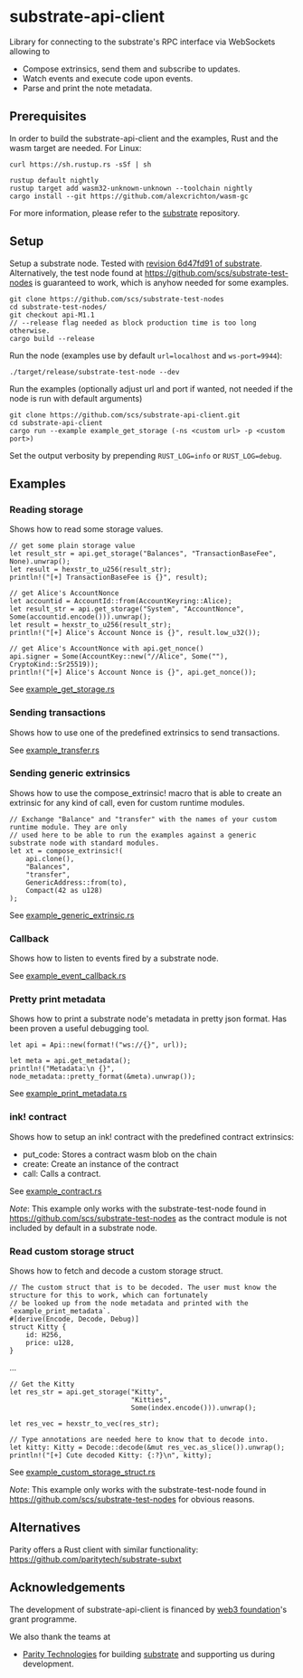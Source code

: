 # substrate-api-client
Library for connecting to the substrate's RPC interface via WebSockets allowing to

* Compose extrinsics, send them and subscribe to updates.
* Watch events and execute code upon events.
* Parse and print the note metadata.

## Prerequisites
In order to build the substrate-api-client and the examples, Rust and the wasm target are needed. For Linux:

    curl https://sh.rustup.rs -sSf | sh

    rustup default nightly
    rustup target add wasm32-unknown-unknown --toolchain nightly
    cargo install --git https://github.com/alexcrichton/wasm-gc

For more information, please refer to the [substrate](https://github.com/paritytech/substrate) repository.

## Setup

Setup a substrate node. Tested with [revision 6d47fd91 of substrate](https://github.com/paritytech/substrate/commit/6d47fd919b4d86e4348c6c19d99c80372587d215). Alternatively, the test node found at https://github.com/scs/substrate-test-nodes is guaranteed to work, which is anyhow needed for some examples.

    git clone https://github.com/scs/substrate-test-nodes
    cd substrate-test-nodes/
    git checkout api-M1.1
    // --release flag needed as block production time is too long otherwise.
    cargo build --release
    
Run the node (examples use by default `url=localhost` and `ws-port=9944`):    
   
    ./target/release/substrate-test-node --dev
    
Run the examples (optionally adjust url and port if wanted, not needed if the node is run with default arguments)

    git clone https://github.com/scs/substrate-api-client.git
    cd substrate-api-client
    cargo run --example example_get_storage (-ns <custom url> -p <custom port>)

Set the output verbosity by prepending `RUST_LOG=info` or `RUST_LOG=debug`.

## Examples
### Reading storage
Shows how to read some storage values.

    // get some plain storage value
    let result_str = api.get_storage("Balances", "TransactionBaseFee", None).unwrap();
    let result = hexstr_to_u256(result_str);
    println!("[+] TransactionBaseFee is {}", result);

    // get Alice's AccountNonce
    let accountid = AccountId::from(AccountKeyring::Alice);
    let result_str = api.get_storage("System", "AccountNonce", Some(accountid.encode())).unwrap();
    let result = hexstr_to_u256(result_str);
    println!("[+] Alice's Account Nonce is {}", result.low_u32());

    // get Alice's AccountNonce with api.get_nonce()
    api.signer = Some(AccountKey::new("//Alice", Some(""), CryptoKind::Sr25519));
    println!("[+] Alice's Account Nonce is {}", api.get_nonce());


See [example_get_storage.rs](/src/examples/example_get_storage.rs)

### Sending transactions
Shows how to use one of the predefined extrinsics to send transactions.

See [example_transfer.rs](/src/examples/example_transfer.rs)

### Sending generic extrinsics
Shows how to use the compose_extrinsic! macro that is able to create an extrinsic for any kind of call, even for custom runtime modules.

    // Exchange "Balance" and "transfer" with the names of your custom runtime module. They are only
    // used here to be able to run the examples against a generic substrate node with standard modules.
    let xt = compose_extrinsic!(
        api.clone(),
        "Balances",
        "transfer",
        GenericAddress::from(to),
        Compact(42 as u128)
    );


See [example_generic_extrinsic.rs](/src/examples/examples/example_generic_extrinsic.rs)

### Callback
Shows how to listen to events fired by a substrate node.

See [example_event_callback.rs](/src/examples/example_event_callback.rs)

### Pretty print metadata
Shows how to print a substrate node's metadata in pretty json format. Has been proven a useful debugging tool.

    let api = Api::new(format!("ws://{}", url));

    let meta = api.get_metadata();
    println!("Metadata:\n {}", node_metadata::pretty_format(&meta).unwrap());

See [example_print_metadata.rs](/src/examples/example_print_metadata.rs)

### ink! contract
Shows how to setup an ink! contract with the predefined contract extrinsics:
* put_code: Stores a contract wasm blob on the chain
* create: Create an instance of the contract
* call: Calls a contract.

See [example_contract.rs](/src/examples/example_contract.rs)

*Note*: This example only works with the substrate-test-node found in https://github.com/scs/substrate-test-nodes as the contract module is not included by default in a substrate node.

### Read custom storage struct
Shows how to fetch and decode a custom storage struct.

    // The custom struct that is to be decoded. The user must know the structure for this to work, which can fortunately
    // be looked up from the node metadata and printed with the `example_print_metadata`.
    #[derive(Encode, Decode, Debug)]
    struct Kitty {
        id: H256,
        price: u128,
    }

...

    // Get the Kitty
    let res_str = api.get_storage("Kitty",
                                  "Kitties",
                                  Some(index.encode())).unwrap();

    let res_vec = hexstr_to_vec(res_str);

    // Type annotations are needed here to know that to decode into.
    let kitty: Kitty = Decode::decode(&mut res_vec.as_slice()).unwrap();
    println!("[+] Cute decoded Kitty: {:?}\n", kitty);

See [example_custom_storage_struct.rs](/src/examples/example_custom_storage_struct.rs)

*Note*: This example only works with the substrate-test-node found in https://github.com/scs/substrate-test-nodes for obvious reasons.

## Alternatives

Parity offers a Rust client with similar functionality: https://github.com/paritytech/substrate-subxt

## Acknowledgements

The development of substrate-api-client is financed by [web3 foundation](https://web3.foundation/)'s grant programme.

We also thank the teams at

* [Parity Technologies](https://www.parity.io/) for building [substrate](https://github.com/paritytech/substrate) and supporting us during development.
